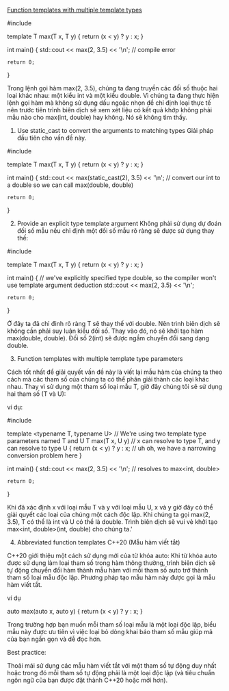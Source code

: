[Function templates with multiple template types](https://www.learncpp.com/cpp-tutorial/function-templates-with-multiple-template-types/#google_vignette)

#include <iostream>

template <typename T>
T max(T x, T y)
{
    return (x < y) ? y : x;
}

int main()
{
    std::cout << max(2, 3.5) << '\n';  // compile error

    return 0;
}

Trong lệnh gọi hàm max(2, 3.5), chúng ta đang truyền các đối số thuộc hai loại khác nhau: một kiểu int và một kiểu double. Vì chúng ta đang thực hiện lệnh gọi hàm mà không sử dụng dấu ngoặc nhọn để chỉ định loại thực tế nên trước tiên trình biên dịch sẽ xem xét liệu có kết quả khớp không phải mẫu nào cho max(int, double) hay không. Nó sẽ không tìm thấy.

1. Use static_cast to convert the arguments to matching types
Giải pháp đầu tiên cho vấn đề này.

#include <iostream>

template <typename T>
T max(T x, T y)
{
    return (x < y) ? y : x;
}

int main()
{
    std::cout << max(static_cast<double>(2), 3.5) << '\n'; // convert our int to a double so we can call max(double, double)

    return 0;
}

2. Provide an explicit type template argument
Không phải sử dụng dự đoán đối số mẫu nếu  chỉ định một đối số mẫu rõ ràng sẽ được sử dụng thay thế:

#include <iostream>

template <typename T>
T max(T x, T y)
{
    return (x < y) ? y : x;
}

int main()
{
    // we've explicitly specified type double, so the compiler won't use template argument deduction
    std::cout << max<double>(2, 3.5) << '\n';

    return 0;
}

Ở đây ta đã chỉ đinh rõ ràng T sẽ thay thế với double. Nên trình biên dịch sẽ không cần phải suy luận kiểu đối số. Thay vào đó, nó sẽ khởi tạo hàm max<double>(double, double). Đối số 2(int) sẽ được ngầm chuyển đổi sang dạng double.

3. Function templates with multiple template type parameters

Cách tốt nhất để giải quyết vấn đề này là viết lại mẫu hàm của chúng ta theo cách mà các tham số của chúng ta có thể phân giải thành các loại khác nhau. Thay vì sử dụng một tham số loại mẫu T, giờ đây chúng tôi sẽ sử dụng hai tham số (T và U):

ví dụ:

#include <iostream>

template <typename T, typename U> // We're using two template type parameters named T and U
T max(T x, U y) // x can resolve to type T, and y can resolve to type U
{
    return (x < y) ? y : x; // uh oh, we have a narrowing conversion problem here
}

int main()
{
    std::cout << max(2, 3.5) << '\n'; // resolves to max<int, double>

    return 0;
}

Khi đã xác định x với loại mẫu T và y với loại mẫu U, x và y giờ đây có thể giải quyết các loại của chúng một cách độc lập. Khi chúng ta gọi max(2, 3.5), T có thể là int và U có thể là double. Trình biên dịch sẽ vui vẻ khởi tạo max<int, double>(int, double) cho chúng ta.'

4. Abbreviated function templates C++20 (Mẫu hàm viết tắt)

C++20 giới thiệu một cách sử dụng mới của từ khóa auto: Khi từ khóa auto được sử dụng làm loại tham số trong hàm thông thường, trình biên dịch sẽ tự động chuyển đổi hàm thành mẫu hàm với mỗi tham số auto trở thành tham số loại mẫu độc lập. Phương pháp tạo mẫu hàm này được gọi là mẫu hàm viết tắt.

ví dụ

auto max(auto x, auto y)
{
    return (x < y) ? y : x;
}

Trong trường hợp bạn muốn mỗi tham số loại mẫu là một loại độc lập, biểu mẫu này được ưu tiên vì việc loại bỏ dòng khai báo tham số mẫu giúp mã của bạn ngắn gọn và dễ đọc hơn.


Best practice:

Thoải mái sử dụng các mẫu hàm viết tắt với một tham số tự động duy nhất hoặc trong đó mỗi tham số tự động phải là một loại độc lập (và tiêu chuẩn ngôn ngữ của bạn được đặt thành C++20 hoặc mới hơn).